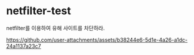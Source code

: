 # netfilter-test
netfilter를 이용하여 유해 사이트를 차단하라.

https://github.com/user-attachments/assets/b38244e6-5d1e-4a26-a1dc-24a1137a23c7
